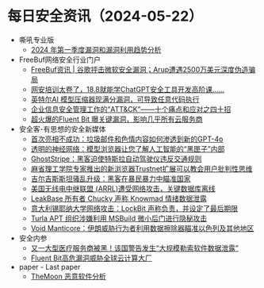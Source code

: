 # 每日安全资讯（2024-05-22）

- 嘶吼专业版
  - [2024 年第一季度漏洞和漏洞利用趋势分析](https://mp.weixin.qq.com/s?__biz=MzI0MDY1MDU4MQ==&mid=2247575307&idx=1&sn=8e75156ec07e8dad4cbe46b92f9ef2e0&chksm=e9147731de63fe27744f4625c784aa4e8e5a8a319e3785e3d133545954d2b5d0d593d12ec43f&scene=58&subscene=0#rd)
- FreeBuf网络安全行业门户
  - [FreeBuf资讯 | 谷歌抨击微软安全漏洞；Arup遭遇2500万美元深度伪造骗局](https://www.freebuf.com/news/401523.html)
  - [网安培训太卷了，18.8就能学ChatGPT安全工具开发高阶课......](https://www.freebuf.com/fevents/401451.html)
  - [英特尔AI 模型压缩器现满分漏洞，可导致任意代码执行](https://www.freebuf.com/news/401448.html)
  - [企业信息安全管理工作的“ATT&CK”——十个痛点和应对之四十招](https://www.freebuf.com/articles/401446.html)
  - [超火爆的Fluent Bit 曝关键漏洞，影响几乎所有云服务商](https://www.freebuf.com/news/401435.html)
- 安全客-有思想的安全新媒体
  - [首次亮相不成功：垃圾邮件和色情内容如何渗透到新的GPT-4o](https://www.anquanke.com/post/id/296661)
  - [透明的神经网络：模型浏览器让您了解人工智能的“黑匣子”内部](https://www.anquanke.com/post/id/296658)
  - [GhostStripe：黑客迫使特斯拉自动驾驶仪违反交通规则](https://www.anquanke.com/post/id/296655)
  - [麻省理工学院专家推出的新浏览器Trustnet扩展可以教会用户批判性思维](https://www.anquanke.com/post/id/296652)
  - [吉尔吉斯斯坦骚乱升级：黑客在暴民暴力中瞄准国家](https://www.anquanke.com/post/id/296649)
  - [美国无线电中继联盟 (ARRL)遭受网络攻击，关键数据库离线](https://www.anquanke.com/post/id/296646)
  - [LeakBase 所有者 Chucky 声称 Knowmad 情绪数据泄露](https://www.anquanke.com/post/id/296644)
  - [意大利锡耶纳大学网络攻击：LockBit 声称负责，并设定了最后期限](https://www.anquanke.com/post/id/296642)
  - [Turla APT 组织涉嫌利用 MSBuild 微小后门进行隐秘攻击](https://www.anquanke.com/post/id/296639)
  - [Void Manticore：伊朗威胁行为者利用数据擦除器瞄准以色列及其他地区](https://www.anquanke.com/post/id/296636)
- 安全内参
  - [又一大型医疗服务商被黑！该国警告发生“大规模勒索软件数据泄露”](https://mp.weixin.qq.com/s?__biz=MzI4NDY2MDMwMw==&mid=2247511673&idx=1&sn=0d2e39166b7dbcc3212ffe1706f8dbab&chksm=ebfae959dc8d604f84664ccb8ffbdf96595a663dc8d853db6196591a59f86f8a328a0a758bc4&scene=58&subscene=0#rd)
  - [Fluent Bit高危漏洞威胁全球云计算大厂](https://mp.weixin.qq.com/s?__biz=MzI4NDY2MDMwMw==&mid=2247511673&idx=2&sn=55a60c687661c5440d845f8b927ec1c7&chksm=ebfae959dc8d604f26d1d65bb006f22e14dbdaada588fbda38fb1e47e5dac4ecc31e92128053&scene=58&subscene=0#rd)
- paper - Last paper
  - [TheMoon 恶意软件分析](https://paper.seebug.org/3165/)
